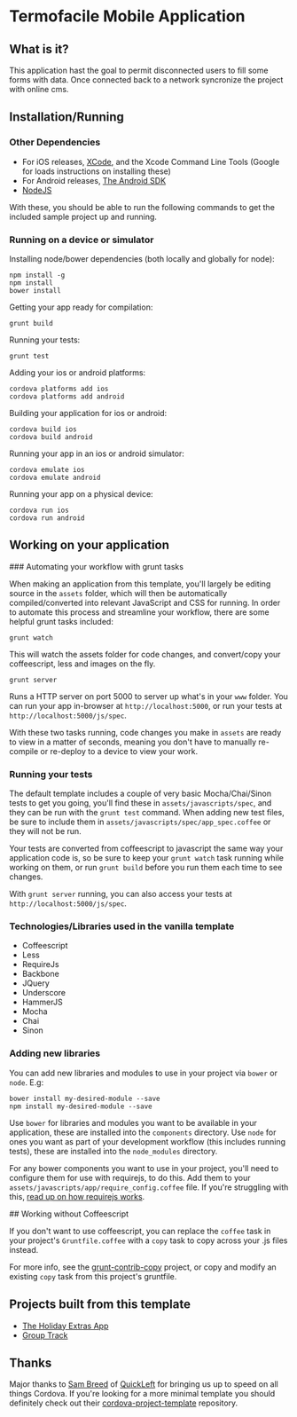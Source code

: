 # Termofacile Mobile Application

## What is it?

This application hast the goal to permit disconnected users to fill some forms with data.
Once connected back to a network syncronize the project with online cms.

## Installation/Running

### Other Dependencies
 * For iOS releases, [XCode](https://developer.apple.com/xcode/), and the Xcode Command Line Tools (Google for loads instructions on installing these)
 * For Android releases, [The Android SDK](http://developer.android.com/sdk/index.html)
 * [NodeJS](http://nodejs.org/)
 
With these, you should be able to run the following commands to get the included sample project up and running.

### Running on a device or simulator

Installing node/bower dependencies (both locally and globally for node):

```
npm install -g
npm install 
bower install
```

Getting your app ready for compilation:

```
grunt build
```

Running your tests:

```
grunt test
```

Adding your ios or android platforms:

```
cordova platforms add ios
cordova platforms add android
```

Building your application for ios or android:

```
cordova build ios
cordova build android
```

Running your app in an ios or android simulator:

``` 
cordova emulate ios
cordova emulate android
```

Running your app on a physical device:

```
cordova run ios
cordova run android
```

## Working on your application

### Automating your workflow with grunt tasks

When making an application from this template, you'll largely be editing source in the `assets` folder, which will then be automatically compiled/converted into relevant JavaScript and CSS for running. In order to automate this process and streamline your workflow, there are some helpful grunt tasks included:

```
grunt watch
```
This will watch the assets folder for code changes, and convert/copy your coffeescript, less and images on the fly.

```
grunt server
```
Runs a HTTP server on port 5000 to server up what's in your `www` folder. You can run your app in-browser at `http://localhost:5000`, or run your tests at `http://localhost:5000/js/spec`.

With these two tasks running, code changes you make in `assets` are ready to view in a matter of seconds, meaning you don't have to manually re-compile or re-deploy to a device to view your work.

### Running your tests

The default template includes a couple of very basic Mocha/Chai/Sinon tests to get you going, you'll find these in `assets/javascripts/spec`, and they can be run with the `grunt test` command. When adding new test files, be sure to include them in `assets/javascripts/spec/app_spec.coffee` or they will not be run. 

Your tests are converted from coffeescript to javascript the same way your application code is, so be sure to keep your `grunt watch` task running while working on them, or run `grunt build` before you run them each time to see changes. 

With `grunt server` running, you can also access your tests at `http://localhost:5000/js/spec`.

### Technologies/Libraries used in the vanilla template

 * Coffeescript
 * Less
 * RequireJs
 * Backbone
 * JQuery
 * Underscore
 * HammerJS
 * Mocha
 * Chai
 * Sinon

### Adding new libraries

You can add new libraries and modules to use in your project via `bower` or `node`. E.g:

```
bower install my-desired-module --save
npm install my-desired-module --save
```

Use `bower` for libraries and modules you want to be available in your application, these are installed into the `components` directory. Use `node` for ones you want as part of your development workflow (this includes running tests), these are installed into the `node_modules` directory.

For any bower components you want to use in your project, you'll need to configure them for use with requirejs, to do this. Add them to your `assets/javascripts/app/require_config.coffee` file. If you're struggling with this, [read up on how requirejs works](http://requirejs.org/).


## Working without Coffeescript

If you don't want to use coffeescript, you can replace the `coffee` task in your project's `Gruntfile.coffee` with a `copy` task to copy across your .js files instead.

For more info, see the [grunt-contrib-copy](https://github.com/gruntjs/grunt-contrib-copy) project, or copy and modify an existing `copy` task from this project's gruntfile.

## Projects built from this template

* [The Holiday Extras App](https://play.google.com/store/apps/details?id=com.HolidayExtras.Tripapp)
* [Group Track](https://play.google.com/store/apps/details?id=co.uk.thedumbterminal.grouptracker)

## Thanks

Major thanks to [Sam Breed](https://twitter.com/sambreed) of [QuickLeft](http://quickleft.com/) for bringing us up to speed on all things Cordova. If you're looking for a more minimal template you should definitely check out their [cordova-project-template](https://github.com/quickleft/cordova-project-template) repository.
